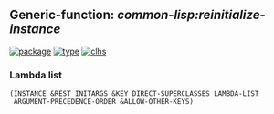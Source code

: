 ## Generic-function: ***common-lisp:reinitialize-instance***
[![package](https://img.shields.io/badge/Package-COMMON--LISP-5f9ea0.svg?style=social&colorA=999999)](../) [![type](https://img.shields.io/badge/Type-Generic--Function-5f9ea0.svg?style=social&colorA=999999)](../#generic-function) [![clhs](https://img.shields.io/badge/CLHS-REINITIALIZE--INSTANCE-5f9ea0.svg?style=social&colorA=999999)](http://www.lispworks.com/documentation/HyperSpec/Body/f_reinit.htm) 
### Lambda list
```
(INSTANCE &REST INITARGS &KEY DIRECT-SUPERCLASSES LAMBDA-LIST
 ARGUMENT-PRECEDENCE-ORDER &ALLOW-OTHER-KEYS)
```
